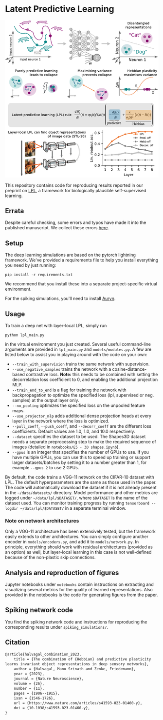 # Latent Predictive Learning

![Alt text](summary_figure.png "LPL")

This repository contains code for reproducing results reported in our preprint on [LPL](https://www.nature.com/articles/s41593-023-01460-y), a framework for biologically plausible self-supervised learning.



## Errata

Despite careful checking, some errors and typos have made it into the published manuscript. 
We collect these errors [here](erratum/erratum.md).


## Setup

The deep learning simulations are based on the pytorch lightning framework. We've provided a requirements file to help you install everything you need by just running:
```
pip install -r requirements.txt
```

We recommend that you install these into a separate project-specific virtual environment.

For the spiking simulations, you'll need to install [Auryn](https://www.fzenke.net/auryn/doku.php).

## Usage

To train a deep net with layer-local LPL, simply run

```
python lpl_main.py
```

in the virtual environment you just created. Several useful command-line arguments are provided in `lpl_main.py` and `models/modules.py`. A few are listed below to assist you in playing around with the code on your own:
- `--train_with_supervision` trains the same network with supervision.
- `--use_negative_samples` trains the network with a cosine-distance-based contrastive loss. 
**Note:** this needs to be combined with setting the decorrelation loss coefficient to 0, and enabling the additional projection MLP.
- `--train_end_to_end` is a flag for training the network with backpropagation to optimize the specified loss (lpl, supervised or neg. samples) at the output layer only.
- `--no_pooling` optimizes the specified loss on the unpooled feature maps.
- `--use_projector_mlp` adds additional dense projection heads at every layer in the network where the loss is optimized.
- `--pull_coeff`, `--push_coeff`, and `--decorr_coeff` are the different loss coefficients. Default values are 1.0, 1.0, and 10.0 respectively.
- `--dataset` specifies the dataset to be used. The Shapes3D dataset needs a separate preprocessing step to make the required sequence of images (detailed in `notebooks/E5 - 3D shapes.ipynb`).
- `--gpus` is an integer that specifies the number of GPUs to use. If you have multiple GPUs, you can use this to speed up training or support larger datasets/batches by setting it to a number greater than 1, for example `--gpus 2` to use 2 GPUs.

By default, the code trains a VGG-11 network on the CIFAR-10 dataset with LPL. The default hyperparameters are the same as those used in the paper. The code will automatically download the dataset if it is not already present in the `~/data/datasets/` directory. Model performance and other metrics are logged under `~/data/lpl/$DATASET/`, where `$DATASET` is the name of the dataset used. You can monitor training progress by running `tensorboard --logdir ~/data/lpl/$DATASET/` in a separate terminal window.

### Note on network architectures
Only a VGG-11 architecture has been extensively tested, but the framework easily extends to other architectures. You can simply configure another encoder in `models/encoders.py`, and add it to `models/network.py`. In principle, everything should work with residual architectures (provided as an option) as well, but layer-local learning in this case is not well-defined because of the non-plastic skip connections. 

## Analysis and reproduction of figures

Jupyter notebooks under `notebooks` contain instructions on extracting and visualizing several metrics for the quality of learned representations. Also provided in the notebooks is the code for generating figures from the paper.

## Spiking network code

You find the spiking network code and instructions for reproducing the corresponding results under `spiking_simulations/`.

## Citation

```
@article{halvagal_combination_2023,
    title = {The combination of {Hebbian} and predictive plasticity learns invariant object representations in deep sensory networks},
    author = {Halvagal, Manu Srinath and Zenke, Friedemann},
    year = {2023},
    journal = {Nature Neuroscience},
    volume = {26},
    number = {11},
    pages = {1906--1915},
    issn = {1546-1726},
    url = {https://www.nature.com/articles/s41593-023-01460-y},
    doi = {10.1038/s41593-023-01460-y},
}
```
